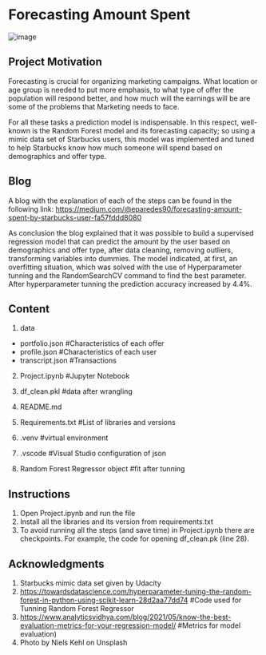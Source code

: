 # Forecasting Amount Spent
![image](https://user-images.githubusercontent.com/73708363/215192643-805b5ade-9dc9-4c9f-a715-7af21ee9f806.png)

## Project Motivation
Forecasting is crucial for organizing marketing campaigns. What location or age group is needed to put more emphasis, to what type of offer the population will respond better, and how much will the earnings will be are some of the problems that Marketing needs to face.

For all these tasks a prediction model is indispensable. In this respect, well-known is the Random Forest model and its forecasting capacity; so using a mimic data set of Starbucks users, this model was implemented and tuned to help Starbucks know how much someone will spend based on demographics and offer type.

## Blog 
A blog with the explanation of each of the steps can be found in the following link: https://medium.com/@eparedes90/forecasting-amount-spent-by-starbucks-user-fa57fddd8080

As conclusion the blog explained that it was possible to build a supervised regression model that can predict the amount by the user based on demographics and offer type, after data cleaning, removing outliers, transforming variables into dummies.
The model indicated, at first, an overfitting situation, which was solved with the use of Hyperparameter tunning and the RandomSearchCV command to find the best parameter. After hyperparameter tunning the prediction accuracy increased by 4.4%.

## Content

1. data
- portfolio.json #Characteristics of each offer
- profile.json #Characteristics of each user
- transcript.json #Transactions

2. Project.ipynb #Jupyter Notebook

3. df_clean.pkl #data after wrangling

4. README.md

5. Requirements.txt #List of libraries and versions

6. .venv #virtual environment

7. .vscode #Visual Studio configuration of json

8. Random Forest Regressor object #fit after tunning

## Instructions
1. Open Project.ipynb and run the file
2. Install all the libraries and its version from requirements.txt
3. To avoid running all the steps (and save time) in Project.ipynb there are checkpoints. For example, the code for opening df_clean.pk (line 28).

## Acknowledgments
1. Starbucks mimic data set given by Udacity
2. https://towardsdatascience.com/hyperparameter-tuning-the-random-forest-in-python-using-scikit-learn-28d2aa77dd74 #Code used for Tunning Random Forest Regressor
3. https://www.analyticsvidhya.com/blog/2021/05/know-the-best-evaluation-metrics-for-your-regression-model/ #Metrics for model evaluation)
4. Photo by Niels Kehl on Unsplash

